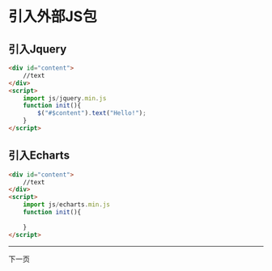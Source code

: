 # 引入外部JS包
## 引入Jquery
```html
<div id="content">
    //text
</div>
<script>
    import js/jquery.min.js
    function init(){
        $("#$content").text("Hello!");
    }
</script>
```

## 引入Echarts
```html
<div id="content">
    //text
</div>
<script>
    import js/echarts.min.js
    function init(){
        
    }
</script>
```
<hr/>
下一页